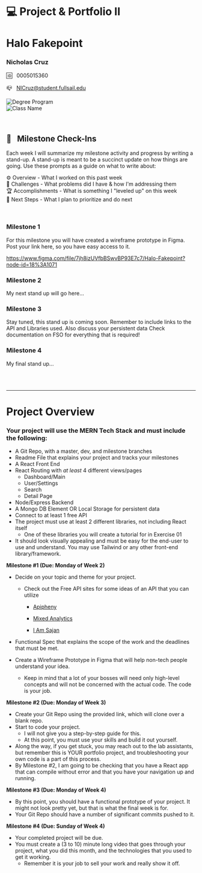 
# 💻 Project & Portfolio II

# Halo Fakepoint

### Nicholas Cruz

🆔 &nbsp; 0005015360

📪 &nbsp; NICruz@student.fullsail.edu


![Degree Program](https://img.shields.io/badge/Degree-Web%20Development-orange?logo=gnometerminal)
<br>
![Class Name](https://img.shields.io/badge/Class-Project%20and%20Portfolio%20II-orange?logo=react)



<br>

## 📢 &nbsp; Milestone Check-Ins

Each week I will summarize my milestone activity and progress by writing a stand-up. A stand-up is meant to be a succinct update on how things are going. Use these prompts as a guide on what to write about:

⚙️ Overview - What I worked on this past week
<br>
🌵 Challenges - What problems did I have & how I'm addressing them
<br>
🏆 Accomplishments - What is something I "leveled up" on this week
<br>
🔮 Next Steps - What I plan to prioritize and do next

<br>

### Milestone 1

For this milestone you will have created a wireframe prototype in Figma.  Post your link here, so you have easy access to it.

https://www.figma.com/file/7jh8izUVfbBSwvBP93E7c7/Halo-Fakepoint?node-id=18%3A1071
### Milestone 2

My next stand up will go here...

### Milestone 3

Stay tuned, this stand up is coming soon. Remember to include links to the API and Libraries used.  Also discuss your persistent data
Check documentation on FSO for everything that is required!

### Milestone 4

My final stand up...

<br>
<br>
<hr/>

# Project Overview

### Your project will use the MERN Tech Stack and must include the following:

-   A Git Repo, with a master, dev, and milestone branches
-   Readme File that explains your project and tracks your milestones
-   A React Front End
-   React Routing with  _at least_  4 different views/pages
    -   Dashboard/Main
    -   User/Settings
    -   Search
    -   Detail Page
-   Node/Express Backend
-   A Mongo DB Element OR Local Storage for persistent data
-   Connect to at least 1 free API
-   The project must use at least 2 different libraries, not including React itself
    -   One of these libraries you will create a tutorial for in Exercise 01
-   It should look visually appealing and must be easy for the end-user to use and understand. You may use Tailwind or any other front-end library/framework.

**Milestone #1 (Due: Monday of Week 2)**

-   Decide on your topic and theme for your project.
    -   Check out the Free API sites for some ideas of an API that you can utilize
        -   [Apipheny](https://apipheny.io/free-api/)  
            
        -   [Mixed Analytics](https://mixedanalytics.com/blog/list-actually-free-open-no-auth-needed-apis/)  
            
        -   [I Am Sajan](https://iamsajan.com/free-api-without-an-api-key/)  
            
-   Functional Spec that explains the scope of the work and the deadlines that must be met.  
    
-   Create a Wireframe Prototype in Figma that will help non-tech people understand your idea.
    -   Keep in mind that a lot of your bosses will need only high-level concepts and will not be concerned with the actual code. The code is your job.

**Milestone #2 **(Due: Monday of Week 3)****

-   Create your Git Repo using the provided link, which will clone over a blank repo.
-   Start to code your project.
    -   I will not give you a step-by-step guide for this.
    -   At this point, you must use your skills and build it out yourself.
-   Along the way, if you get stuck, you may reach out to the lab assistants, but remember this is YOUR portfolio project, and troubleshooting your own code is a part of this process.
-   By Milestone #2, I am going to be checking that you have a React app that can compile without error and that you have your navigation up and running.

**Milestone #3 **(Due: Monday of Week 4)****

-   By this point, you should have a functional prototype of your project. It might not look pretty yet, but that is what the final week is for.
-   Your Git Repo should have a number of significant commits pushed to it.

**Milestone #4 **(Due: Sunday of Week 4)****

-   Your completed project will be due.
-   You must create a (3 to 10) minute long video that goes through your project, what you did this month, and the technologies that you used to get it working.
    -   Remember it is your job to sell your work and really show it off.
